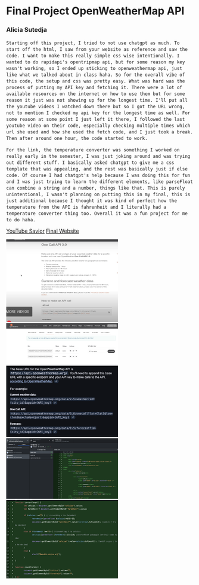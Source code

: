 # Final Project OpenWeatherMap API

### Alicia Sutedja

`Starting off this project, I tried to not use chatgpt as much. To start off the html, I saw from your website as reference and saw the code. I want to make this really simple css wise intentionally. I wanted to do rapidapi's opentripmap api, but for some reason my key wasn't working, so I ended up sticking to openweathermap api, just like what we talked about in class haha. So for the overall vibe of this code, the setup and css was pretty easy. What was hard was the process of putting my API key and fetching it. There were a lot of available resources on the internet on how to use them but for some reason it just was not showing up for the longest time. I'll put all the youtube videos I watched down there but so I got the URL wrong, not to mention I checked my api key for the longest time as well. For some reason at some point I just left it there, I followed the last youtube video on their code, especially checking multiple times which url she used and how she used the fetch code, and I just took a break. Then after around one hour, the code started to work.`

`For the link, the temperature converter was something I worked on really early in the semester, I was just joking around and was trying out different stuff. I basically asked chatgpt to give me a css template that was appealing, and the rest was basically just if else code. Of course I had chatgpt's help because I was doing this for fun and I was just trying to learn the different elements, like parseFloat can combine a string and a number, things like that. This is purely unintentional, I wasn't planning on putting this in my final, this is just additional because I thought it was kind of perfect how the temperature from the API is fahrenheit and I literally had a temperature converter thing too. Overall it was a fun project for me to do haha.`

<a href="https://www.youtube.com/watch?v=Fks_QxwVpW8">YouTube Savior<a/>
<a href="https://alisisaiko.github.io">Final Website</a>

<img src="https://github.com/alisisaiko/itp/blob/main/final/apicall.jpg" style="width:300px; height:auto;" />
<img src="https://github.com/alisisaiko/itp/blob/main/final/apikeys.jpg" style="width:300px; height:auto;" />
<img src="https://github.com/alisisaiko/itp/blob/main/final/openweatherapi.jpg" style="width:300px; height:auto;" />
<img src="https://github.com/alisisaiko/itp/blob/main/final/tempconvert.jpg" style="width:300px; height:auto;" />
<img src="https://github.com/alisisaiko/itp/blob/main/final/tempconvertcode.jpg" style="width:300px; height:auto;" />
